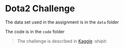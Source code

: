 # Dota2 Challenge

The data set used in the assignment is in the `data` folder

The code is in the `code` folder

> The challenge is described in [Kaggle](https://www.kaggle.com/competitions/bi-ml-competition-2023/overview) :shipit:
